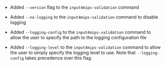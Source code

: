 - Added `--version` flag to the `input4mips-validation` command

- Added `--no-logging` to the `input4mips-validation` command to disable logging
- Added `--logging-config` to the `input4mips-validation` command to allow the user to specify the path to the logging configuration file
- Added `--logging-level` to the `input4mips-validation` command to allow the user to simply specify the logging level to use. Note that `--logging-config` takes precedence over this flag.
